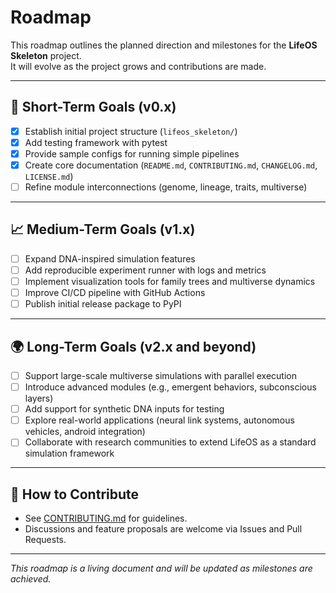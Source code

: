 # Roadmap

This roadmap outlines the planned direction and milestones for the **LifeOS Skeleton** project.  
It will evolve as the project grows and contributions are made.

---

## 🚀 Short-Term Goals (v0.x)
- [x] Establish initial project structure (`lifeos_skeleton/`)
- [x] Add testing framework with pytest
- [x] Provide sample configs for running simple pipelines
- [x] Create core documentation (`README.md`, `CONTRIBUTING.md`, `CHANGELOG.md`, `LICENSE.md`)
- [ ] Refine module interconnections (genome, lineage, traits, multiverse)

---

## 📈 Medium-Term Goals (v1.x)
- [ ] Expand DNA-inspired simulation features
- [ ] Add reproducible experiment runner with logs and metrics
- [ ] Implement visualization tools for family trees and multiverse dynamics
- [ ] Improve CI/CD pipeline with GitHub Actions
- [ ] Publish initial release package to PyPI

---

## 🌍 Long-Term Goals (v2.x and beyond)
- [ ] Support large-scale multiverse simulations with parallel execution
- [ ] Introduce advanced modules (e.g., emergent behaviors, subconscious layers)
- [ ] Add support for synthetic DNA inputs for testing
- [ ] Explore real-world applications (neural link systems, autonomous vehicles, android integration)
- [ ] Collaborate with research communities to extend LifeOS as a standard simulation framework

---

## 🤝 How to Contribute
- See [CONTRIBUTING.md](CONTRIBUTING.md) for guidelines.  
- Discussions and feature proposals are welcome via Issues and Pull Requests.

---

*This roadmap is a living document and will be updated as milestones are achieved.*

